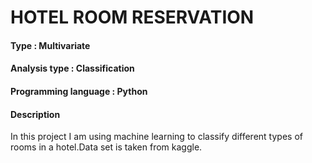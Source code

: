 
# HOTEL ROOM RESERVATION

#### Type : Multivariate
#### Analysis type : Classification
#### Programming language : Python
#### Description
In this project I am using machine learning to classify different types of rooms in a hotel.Data set is taken from kaggle. 


